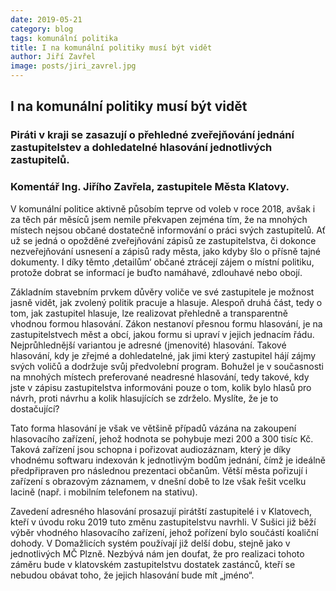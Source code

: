```yaml
---
date: 2019-05-21
category: blog
tags: komunální politika
title: I na komunální politiky musí být vidět
author: Jiří Zavřel
image: posts/jiri_zavrel.jpg
---
```


## I na komunální politiky musí být vidět

### Piráti v kraji se zasazují o přehledné zveřejňování jednání zastupitelstev a dohledatelné hlasování jednotlivých zastupitelů.

### Komentář Ing. Jiřího Zavřela, zastupitele Města Klatovy.

V komunální politice aktivně působím teprve od voleb v roce 2018, avšak i za těch pár měsíců jsem nemile překvapen zejména tím, že na mnohých místech nejsou občané dostatečně informování o práci svých zastupitelů. Ať už se jedná o opožděné zveřejňování zápisů ze zastupitelstva, či dokonce nezveřejňování usnesení a zápisů rady města, jako kdyby šlo o přísně tajné dokumenty. I díky těmto ‚detailům‘ občané ztrácejí zájem o místní politiku, protože dobrat se informací je buďto namáhavé, zdlouhavé nebo obojí.

Základním stavebním prvkem důvěry voliče ve své zastupitele je možnost jasně vidět, jak zvolený politik pracuje a hlasuje. Alespoň druhá část, tedy o tom, jak zastupitel hlasuje, lze realizovat přehledně a transparentně vhodnou formou hlasování. Zákon nestanoví přesnou formu hlasování, je na zastupitelstvech měst a obcí, jakou formu si upraví v jejich jednacím řádu. Nejprůhlednější variantou je adresné (jmenovité) hlasování. Takové hlasování, kdy je zřejmé a dohledatelné, jak jimi který zastupitel hájí zájmy svých voličů a dodržuje svůj předvolební program. Bohužel je v současnosti na mnohých místech preferované neadresné hlasování, tedy takové, kdy jste v zápisu zastupitelstva informováni pouze o tom, kolik bylo hlasů pro návrh, proti návrhu a kolik hlasujících se zdrželo. Myslíte, že je to dostačující?

Tato forma hlasování je však ve většině případů vázána na zakoupení hlasovacího zařízení, jehož hodnota se pohybuje mezi 200 a 300 tisíc Kč. Taková zařízení jsou schopna i pořizovat audiozáznam, který je díky vhodnému softwaru indexován k jednotlivým bodům jednání, čímž je ideálně předpřipraven pro následnou prezentaci občanům. Větší města pořizují i zařízení s obrazovým záznamem, v dnešní době to lze však řešit vcelku lacině (např. i mobilním telefonem na stativu).

Zavedení adresného hlasování prosazují pirátští zastupitelé i v Klatovech, kteří v úvodu roku 2019 tuto změnu zastupitelstvu navrhli. V Sušici již běží výběr vhodného hlasovacího zařízení, jehož pořízení bylo součástí koaliční dohody. V Domažlicích systém používají již delší dobu, stejně jako v jednotlivých MČ Plzně. Nezbývá nám jen doufat, že pro realizaci tohoto záměru bude v klatovském zastupitelstvu dostatek zastánců, kteří se nebudou obávat toho, že jejich hlasování bude mít „jméno“.

